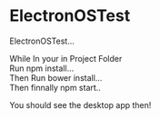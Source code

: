 # ElectronOSTest
ElectronOSTest...

While In your in Project Folder
<br>
Run npm install...<br>
Then Run bower install...<br>
Then finnally npm start..<br>

You should see the desktop app then! 
